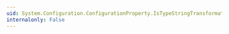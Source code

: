 ```yaml
---
uid: System.Configuration.ConfigurationProperty.IsTypeStringTransformationRequired
internalonly: False
---
```

